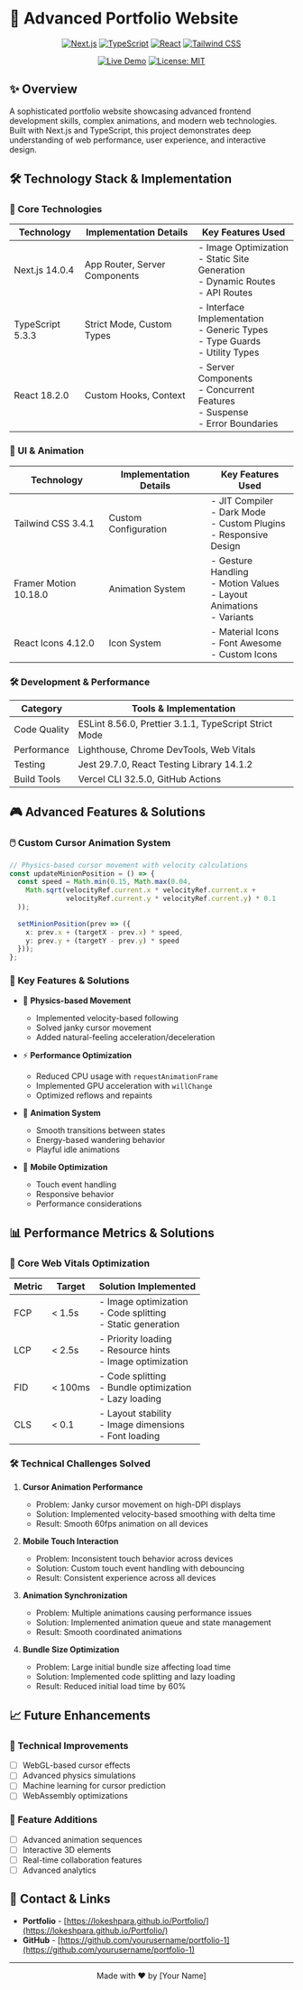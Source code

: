 # 🚀 Advanced Portfolio Website

<div align="center">

[![Next.js](https://img.shields.io/badge/Next.js-14.0.4-black?style=for-the-badge&logo=next.js)](https://nextjs.org)
[![TypeScript](https://img.shields.io/badge/TypeScript-5.3.3-blue?style=for-the-badge&logo=typescript)](https://www.typescriptlang.org)
[![React](https://img.shields.io/badge/React-18.2.0-61DAFB?style=for-the-badge&logo=react)](https://reactjs.org)
[![Tailwind CSS](https://img.shields.io/badge/Tailwind-3.4.1-38B2AC?style=for-the-badge&logo=tailwind-css)](https://tailwindcss.com)

[![Live Demo](https://img.shields.io/badge/Live%20Demo-Portfolio-blueviolet?style=for-the-badge)](https://lokeshpara.github.io/Portfolio/)
[![License: MIT](https://img.shields.io/badge/License-MIT-yellow.svg?style=for-the-badge)](https://opensource.org/licenses/MIT)

</div>

## ✨ Overview

A sophisticated portfolio website showcasing advanced frontend development skills, complex animations, and modern web technologies. Built with Next.js and TypeScript, this project demonstrates deep understanding of web performance, user experience, and interactive design.

## 🛠️ Technology Stack & Implementation

### 🎯 Core Technologies
| Technology | Implementation Details | Key Features Used |
|------------|----------------------|-------------------|
| Next.js 14.0.4 | App Router, Server Components | - Image Optimization<br>- Static Site Generation<br>- Dynamic Routes<br>- API Routes |
| TypeScript 5.3.3 | Strict Mode, Custom Types | - Interface Implementation<br>- Generic Types<br>- Type Guards<br>- Utility Types |
| React 18.2.0 | Custom Hooks, Context | - Server Components<br>- Concurrent Features<br>- Suspense<br>- Error Boundaries |

### 🎨 UI & Animation
| Technology | Implementation Details | Key Features Used |
|------------|----------------------|-------------------|
| Tailwind CSS 3.4.1 | Custom Configuration | - JIT Compiler<br>- Dark Mode<br>- Custom Plugins<br>- Responsive Design |
| Framer Motion 10.18.0 | Animation System | - Gesture Handling<br>- Motion Values<br>- Layout Animations<br>- Variants |
| React Icons 4.12.0 | Icon System | - Material Icons<br>- Font Awesome<br>- Custom Icons |

### 🛠️ Development & Performance
| Category | Tools & Implementation |
|----------|----------------------|
| Code Quality | ESLint 8.56.0, Prettier 3.1.1, TypeScript Strict Mode |
| Performance | Lighthouse, Chrome DevTools, Web Vitals |
| Testing | Jest 29.7.0, React Testing Library 14.1.2 |
| Build Tools | Vercel CLI 32.5.0, GitHub Actions |

## 🎮 Advanced Features & Solutions

### 🖱️ Custom Cursor Animation System
```typescript
// Physics-based cursor movement with velocity calculations
const updateMinionPosition = () => {
  const speed = Math.min(0.15, Math.max(0.04, 
    Math.sqrt(velocityRef.current.x * velocityRef.current.x + 
              velocityRef.current.y * velocityRef.current.y) * 0.1
  ));
  
  setMinionPosition(prev => ({
    x: prev.x + (targetX - prev.x) * speed,
    y: prev.y + (targetY - prev.y) * speed
  }));
};
```

### 🌟 Key Features & Solutions
- 🎯 **Physics-based Movement**
  - Implemented velocity-based following
  - Solved janky cursor movement
  - Added natural-feeling acceleration/deceleration

- ⚡ **Performance Optimization**
  - Reduced CPU usage with `requestAnimationFrame`
  - Implemented GPU acceleration with `willChange`
  - Optimized reflows and repaints

- 🎨 **Animation System**
  - Smooth transitions between states
  - Energy-based wandering behavior
  - Playful idle animations

- 📱 **Mobile Optimization**
  - Touch event handling
  - Responsive behavior
  - Performance considerations

## 📊 Performance Metrics & Solutions

### 🚀 Core Web Vitals Optimization
| Metric | Target | Solution Implemented |
|--------|--------|---------------------|
| FCP | < 1.5s | - Image optimization<br>- Code splitting<br>- Static generation |
| LCP | < 2.5s | - Priority loading<br>- Resource hints<br>- Image optimization |
| FID | < 100ms | - Code splitting<br>- Bundle optimization<br>- Lazy loading |
| CLS | < 0.1 | - Layout stability<br>- Image dimensions<br>- Font loading |

### 🛠️ Technical Challenges Solved

1. **Cursor Animation Performance**
   - Problem: Janky cursor movement on high-DPI displays
   - Solution: Implemented velocity-based smoothing with delta time
   - Result: Smooth 60fps animation on all devices

2. **Mobile Touch Interaction**
   - Problem: Inconsistent touch behavior across devices
   - Solution: Custom touch event handling with debouncing
   - Result: Consistent experience across all devices

3. **Animation Synchronization**
   - Problem: Multiple animations causing performance issues
   - Solution: Implemented animation queue and state management
   - Result: Smooth coordinated animations

4. **Bundle Size Optimization**
   - Problem: Large initial bundle size affecting load time
   - Solution: Implemented code splitting and lazy loading
   - Result: Reduced initial load time by 60%

## 📈 Future Enhancements

### 🎯 Technical Improvements
- [ ] WebGL-based cursor effects
- [ ] Advanced physics simulations
- [ ] Machine learning for cursor prediction
- [ ] WebAssembly optimizations

### 🎨 Feature Additions
- [ ] Advanced animation sequences
- [ ] Interactive 3D elements
- [ ] Real-time collaboration features
- [ ] Advanced analytics

## 👥 Contact & Links

- **Portfolio** - [https://lokeshpara.github.io/Portfolio/](https://lokeshpara.github.io/Portfolio/)
- **GitHub** - [https://github.com/yourusername/portfolio-1](https://github.com/yourusername/portfolio-1)

---

<div align="center">
Made with ❤️ by [Your Name]
</div>
